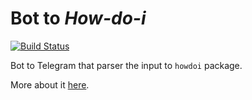 # Bot to *How-do-i*

[![Build Status](https://travis-ci.org/Ziul/bot_howdoi.svg?branch=master)](https://travis-ci.org/Ziul/bot_howdoi)

Bot to Telegram that parser the input to `howdoi` package.

More about it [here](https://github.com/gleitz/howdoi/).
